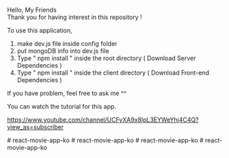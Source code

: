 Hello, My Friends  
Thank you for having interest in this repository ! 

To use this application, 

1. make dev.js file inside config folder 
2. put mongoDB info into dev.js file 
3. Type  " npm install " inside the root directory  ( Download Server Dependencies ) 
4. Type " npm install " inside the client directory ( Download Front-end Dependencies )


If you have problem, feel free to ask me ^^ 

You can watch the tutorial for this app.

https://www.youtube.com/channel/UCFyXA9x8lpL3EYWeYhj4C4Q?view_as=subscriber


#   r e a c t - m o v i e - a p p - k o  
 #   r e a c t - m o v i e - a p p - k o  
 #   r e a c t - m o v i e - a p p - k o  
 #   r e a c t - m o v i e - a p p - k o  
 